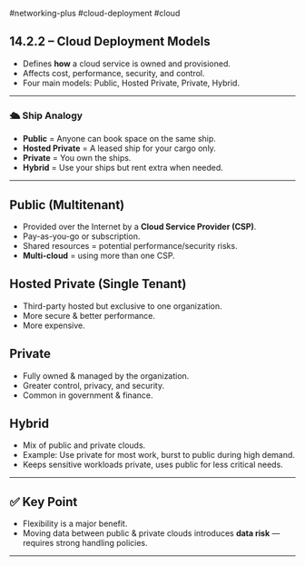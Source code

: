 #networking-plus #cloud-deployment #cloud 

## 14.2.2 – Cloud Deployment Models

- Defines **how** a cloud service is owned and provisioned.
- Affects cost, performance, security, and control.
- Four main models: Public, Hosted Private, Private, Hybrid.

---

### 🛳 Ship Analogy
- **Public** = Anyone can book space on the same ship.
- **Hosted Private** = A leased ship for your cargo only.
- **Private** = You own the ships.
- **Hybrid** = Use your ships but rent extra when needed.

---

## Public (Multitenant)
- Provided over the Internet by a **Cloud Service Provider (CSP)**.
- Pay-as-you-go or subscription.
- Shared resources = potential performance/security risks.
- **Multi-cloud** = using more than one CSP.

## Hosted Private (Single Tenant)
- Third-party hosted but exclusive to one organization.
- More secure & better performance.
- More expensive.

## Private
- Fully owned & managed by the organization.
- Greater control, privacy, and security.
- Common in government & finance.

## Hybrid
- Mix of public and private clouds.
- Example: Use private for most work, burst to public during high demand.
- Keeps sensitive workloads private, uses public for less critical needs.

---

## ✅ Key Point
- Flexibility is a major benefit.
- Moving data between public & private clouds introduces **data risk** — requires strong handling policies.
---
